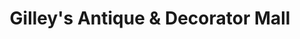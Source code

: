 ---
title: "Gilley's Antique & Decorator Mall"
url: /plainfield/gilleys-antique-und-decorator-mall/
shop: Antiquitäten
---